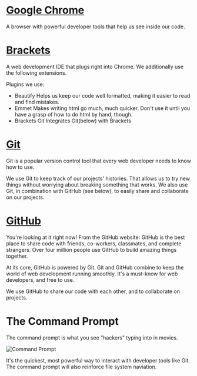 [Google Chrome][Chrome]
==================
A browser with powerful developer tools that help us see inside our code.

[Brackets][Brackets]
==================
A web development IDE that plugs right into Chrome. We additionally use the following extensions.

Plugins we use:

* Beautify
   Helps us keep our code well formatted, making it easier to read and find mistakes.
* Emmet
   Makes writing html go much, much quicker.
   Don't use it until you have a grasp of how to do html by hand, though.
* Brackets Git
   Integrates Git(below) with Brackets

[Git][Git]
==================
Git is a popular version control tool that every web developer needs to know how to use.

We use Git to keep track of our projects' histories. That allows us to try new things without worrying about breaking something that works.
We also use Git, in combination with GitHub (see below), to easily share and collaborate on our projects.

[GitHub][GitHub]
==================
You're looking at it right now!
From the GitHub website:
    GitHub is the best place to share code with friends, co-workers, classmates, and complete strangers. Over four million people use GitHub to build amazing things together.

At its core, GitHub is powered by Git. Git and GitHub combine to keep the world of web development running smoothly. It's a must-know for web developers, and free to use.

We use GitHub to share our code with each other, and to collaborate on projects.

The Command Prompt
==================
The command prompt is what you see "hackers" typing into in movies.

![Command Prompt][prompt]

It's the quickest, most powerful way to interact with developer tools like Git.
The command prompt will also reinforce file system naviation.

[brackets]: http://brackets.io       "Adobe Brackets"
[chrome]: http://google.com/chrome   "Google Chrome"
[git]: http://git-scm.com/           "Git Source Control Manager"
[github]: http://github.com          "GitHub"
[prompt]: ./laetus-research-src-1.png "Command Prompt"